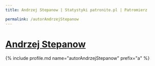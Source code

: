 ```yaml
---
title: Andrzej Stepanow | Statystyki patronite.pl | Patromierz

permalink: /autorAndrzejStepanow
---
```


# [Andrzej Stepanow](https://patronite.pl/autorAndrzejStepanow)

{% include profile.md name="autorAndrzejStepanow" prefix="a" %}
